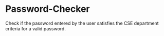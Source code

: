 # Password-Checker
Check if the password entered by the user satisfies the CSE department criteria for a valid password.

